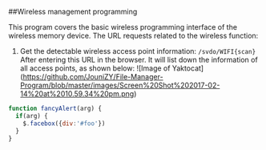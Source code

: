 ##Wireless management programming

This program covers the basic wireless programming interface of the wireless memory device.
The URL requests related to the wireless function:

1. Get the detectable wireless access point information: 
`/svdo/WIFI{scan}`
After entering this URL in the browser. It will list down the information of all access points, as shown below:
![Image of Yaktocat]
(https://github.com/JouniZY/File-Manager-Program/blob/master/images/Screen%20Shot%202017-02-14%20at%2010.59.34%20pm.png)












```javascript
function fancyAlert(arg) {
  if(arg) {
    $.facebox({div:'#foo'})
  }
}
```
